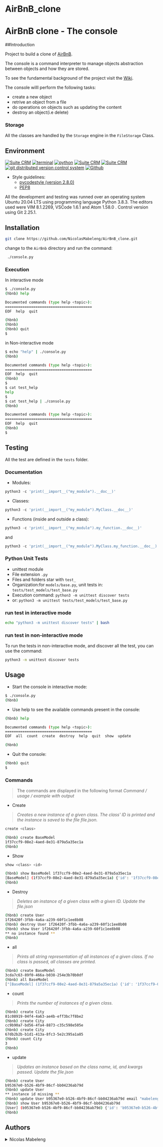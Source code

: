 # AirBnB_clone

# AirBnB clone - The console

##Introduction

Project to build a clone of [AirBnB](https://www.airbnb.com/).

The console is a command interpreter to manage objects abstraction between objects and how they are stored.

To see the fundamental background of the project visit the [Wiki](https://github.com/ralexrivero/AirBnB_clone/wiki).

The console willl perform the following tasks:

* create a new object
* retrive an object from a file
* do operations on objects such as updating the content
* destroy an object(i.e delete)

### Storage

All the classes are handled by the `Storage` engine in the `FileStorage` Class.

## Environment

<!-- ubuntu -->
<a href="https://ubuntu.com/" target="_blank"> <img height="" src="https://img.shields.io/static/v1?label=&message=Ubuntu&color=E95420&logo=Ubuntu&logoColor=E95420&labelColor=2F333A" alt="Suite CRM"></a> <!-- bash --> <a href="https://www.gnu.org/software/bash/" target="_blank"> <img height="" src="https://img.shields.io/static/v1?label=&message=GNU%20Bash&color=4EAA25&logo=GNU%20Bash&logoColor=4EAA25&labelColor=2F333A" alt="terminal"></a> <!-- python--> <a href="https://www.python.org" target="_blank"> <img height="" src="https://img.shields.io/static/v1?label=&message=Python&color=FFD43B&logo=python&logoColor=3776AB&labelColor=2F333A" alt="python"></a> </a> <!-- vim --> <a href="https://www.vim.org/" target="_blank"> <img height="" src="https://img.shields.io/static/v1?label=&message=Vim&color=019733&logo=Vim&logoColor=019733&labelColor=2F333A" alt="Suite CRM"></a> <!-- vs code --> <a href="https://code.visualstudio.com/" target="_blank"> <img height="" src="https://img.shields.io/static/v1?label=&message=Visual%20Studio%20Code&color=5C2D91&logo=Visual%20Studio%20Code&logoColor=5C2D91&labelColor=2F333A" alt="Suite CRM"></a> </a><!-- git --> <a href="https://git-scm.com/" target="_blank"> <img height="" src="https://img.shields.io/static/v1?label=&message=Git&color=F05032&logo=Git&logoColor=F05032&labelColor=2F333A" alt="git distributed version control system"></a> <!-- github --> <a href="https://github.com" target="_blank"> <img height="" src="https://img.shields.io/static/v1?label=&message=GitHub&color=181717&logo=GitHub&logoColor=f2f2f2&labelColor=2F333A" alt="Github"></a>
 <!-- Style guidelines -->
* Style guidelines:
  * [pycodestyle (version 2.8.0)](https://pypi.org/project/pycodestyle/)
  * [PEP8](https://pep8.org/)

All the development and testing was runned over an operating system Ubuntu 20.04 LTS using programming language Python 3.8.3. The editors used were VIM 8.1.2269, VSCode 1.6.1 and Atom 1.58.0 . Control version using Git 2.25.1.

## Installation

```bash
git clone https://github.com/NicolasMabeleng/AirBnB_clone.git
```

change to the `AirBnb` directory and run the command:

```bash
 ./console.py
```

### Execution

In interactive mode

```bash
$ ./console.py
(hbnb) help

Documented commands (type help <topic>):
========================================
EOF  help  quit

(hbnb)
(hbnb)
(hbnb) quit
$
```

in Non-interactive mode

```bash
$ echo "help" | ./console.py
(hbnb)

Documented commands (type help <topic>):
========================================
EOF  help  quit
(hbnb)
$
$ cat test_help
help
$
$ cat test_help | ./console.py
(hbnb)

Documented commands (type help <topic>):
========================================
EOF  help  quit
(hbnb)
$
```

## Testing


All the test are defined in the `tests` folder.


### Documentation

* Modules:

```python
python3 -c 'print(__import__("my_module").__doc__)'
```

* Classes:

```python
python3 -c 'print(__import__("my_module").MyClass.__doc__)'
```

* Functions (inside and outside a class):

```python
python3 -c 'print(__import__("my_module").my_function.__doc__)'
```

and

```python
python3 -c 'print(__import__("my_module").MyClass.my_function.__doc__)'
```

### Python Unit Tests

* unittest module
* File extension ``` .py ```
* Files and folders star with ```test_```
* Organization:for ```models/base.py```, unit tests in: ```tests/test_models/test_base.py```
* Execution command: ```python3 -m unittest discover tests```
* or: ```python3 -m unittest tests/test_models/test_base.py```

### run test in interactive mode

```bash
echo "python3 -m unittest discover tests" | bash
```

### run test in non-interactive mode

To run the tests in non-interactive mode, and discover all the test, you can use the command:

```bash
python3 -m unittest discover tests
```


## Usage

* Start the console in interactive mode:

```bash
$ ./console.py
(hbnb)
```

* Use help to see the available commands present in the console:

```bash
(hbnb) help

Documented commands (type help <topic>):
========================================
EOF  all  count  create  destroy  help  quit  show  update

(hbnb)
```

* Quit the console:

```bash
(hbnb) quit
$
```

### Commands

> The commands are displayed in the following format *Command / usage / example with output*

* Create

> *Creates a new instance of a given class. The class' ID is printed and the instance is saved to the file file.json.*

```bash
create <class>

```

```bash
(hbnb) create BaseModel
1f37ccf9-08e2-4aed-8e31-879a5a35ec1a
(hbnb)
```

* Show

```bash
show <class> <id>
```

```bash
(hbnb) show BaseModel 1f37ccf9-08e2-4aed-8e31-879a5a35ec1a
[BaseModel] (1f37ccf9-08e2-4aed-8e31-879a5a35ec1a) {'id': '1f37ccf9-08e2-4aed-8e31-879a5a35ec1a', 'created_at': datetime.datetime(2023, 10, 30, 0, 58, 35, 635286), 'updated_at': datetime.datetime(2023, 10, 30, 0, 58, 35, 635333)}
(hbnb)
```

* Destroy

> *Deletes an instance of a given class with a given ID.*
> *Update the file.json*

```bash
(hbnb) create User
1f26420f-3fbb-4a6a-a239-60f1c1ee8b08
(hbnb) destroy User 1f26420f-3fbb-4a6a-a239-60f1c1ee8b08
(hbnb) show User 1f26420f-3fbb-4a6a-a239-60f1c1ee8b08
** no instance found **
(hbnb)
```

* all

> *Prints all string representation of all instances of a given class.*
> *If no class is passed, all classes are printed.*

```bash
(hbnb) create BaseModel
3cda7c63-89f0-466a-b038-254e3b70b0df
(hbnb) all BaseModel
["[BaseModel] (1f37ccf9-08e2-4aed-8e31-879a5a35ec1a) {'id': '1f37ccf9-08e2-4aed-8e31-879a5a35ec1a', 'created_at': datetime.datetime(2023, 10, 30, 0, 58, 35, 635286), 'updated_at': datetime.datetime(2023, 10, 30, 0, 58, 35, 635333)}", "[BaseModel] (3cda7c63-89f0-466a-b038-254e3b70b0df) {'id': '3cda7c63-89f0-466a-b038-254e3b70b0df', 'created_at': datetime.datetime(2023, 10, 30, 1, 3, 50, 920788), 'updated_at': datetime.datetime(2023, 10, 30, 1, 3, 50, 920811)}"]
```

* count

> *Prints the number of instances of a given class.*

```bash
(hbnb) create City
81c08919-04f4-4a63-ae4b-eff3bc7f8be2
(hbnb) create City
cc9b90a7-bd56-4fa4-8873-c35c598e505e
(hbnb) create City
67db2b2b-b1d1-413a-8fc3-5e2c395a1a85
(hbnb) count City
3
(hbnb)
```

* update

> *Updates an instance based on the class name, id, and kwargs passed.*
> *Update the file.json*

```bash
(hbnb) create User
b95367e0-b526-4bf9-86cf-bb04236ab79d
(hbnb) update User
** instance id missing **
(hbnb) update User b95367e0-b526-4bf9-86cf-bb04236ab79d email "mabelengnicolas@outlook.com"
(hbnb) show User b95367e0-b526-4bf9-86cf-bb04236ab79d
[User] (b95367e0-b526-4bf9-86cf-bb04236ab79d) {'id': 'b95367e0-b526-4bf9-86cf-bb04236ab79d', 'created_at': datetime.datetime(2023, 10, 30, 1, 7, 49, 593521), 'updated_at': datetime.datetime(2023, 10, 30, 1, 8, 56, 794518), 'email': 'mabelengnicolas@outlook.com'}
(hbnb)

```
## Authors
<details>
    <summary>Nicolas Mabeleng</summary>
    <ul>
    <li><a href="https://www.github.com/NicolasMabeleng">Github</a></li>
    <li><a href="mailto:mabelengnicolas@outlook.com">e-mail</a></li>
    </ul>
</details>

